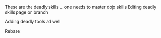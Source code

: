 These are the deadly skills ... one needs to master dojo skills Editing deadly skills page on branch

Adding deadly tools ad well

Rebase